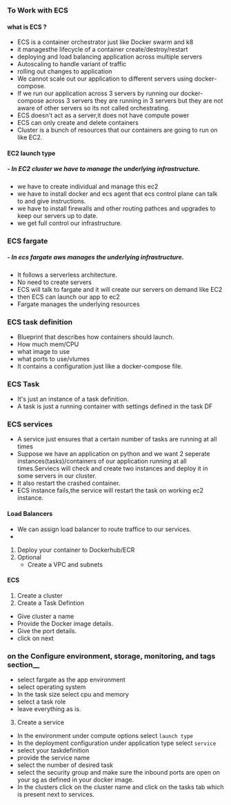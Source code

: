### To Work with ECS


#### what is ECS ?

- ECS is a container orchestrator just like Docker swarm and k8
- it managesthe lifecycle of a container create/destroy/restart
- deploying and load balancing application across multiple servers
- Autoscaling to handle variant of traffic
- rolling out changes to application
- We cannot scale out our application to different servers using docker-compose.
- If we run our application across 3 servers by running our docker-compose across 3 servers they are running in 3 servers but they are not aware of other servers so its not called orchestrating.
- ECS doesn't act as a server,it does not have compute power
- ECS can only create and delete containers
- Cluster is a bunch of resources that our containers are going to run on like EC2.





#### EC2 launch type 
##### - In EC2 cluster we have to manage the underlying infrastructure.
- we have to create individual and manage this ec2
- we have to install docker and ecs agent that ecs control plane can talk to and give instructions.
- we have to install firewalls and other routing pathces and upgrades to keep our servers up to date.
- we get full control our infrastructure.


### ECS fargate
##### - In ecs fargate aws manages the underlying infrastructure.
- It follows a serverless architecture.
- No need to create servers
- ECS will talk to fargate and it will create our servers on demand like EC2
- then ECS can launch our app to ec2
- Fargate manages the underlying resources


### ECS task definition

- Blueprint that describes how containers should launch.
- How much mem/CPU
- what image to use
- what ports to use/vlumes
- It contains a configuration just like a docker-compose file.

### ECS Task

- It's just an instance of a task definition.
- A task is just a running container with settings defined in the task DF

### ECS services

- A service just ensures that a certain number of tasks are running at all times
- Suppose we have an application on python and we want 2 seperate instances(tasks)/containers of our application running at all times.Serviecs will check and create two instances and deploy it in some servers in our cluster.
- It also restart the crashed container.
- ECS instance fails,the service will restart the task on working ec2 instance.

#### Load Balancers

- We can assign load balancer to route traffice to our services.
- 





1. Deploy your container to Dockerhub/ECR
2. Optional 
   -  Create a VPC and subnets

#### ECS
1. Create a cluster
2. Create a Task Defintion
  -  Give cluster a name
  -  Provide the Docker image details.
  -  Give the port details.
  -  click on next
### on the Configure environment, storage, monitoring, and tags section__
-  select fargate as the app environment
-  select operating system
-  In the task size select cpu and memory
-  select a task role
-  leave everything as is.
3. Create a service
- In the environment under compute options select `launch type`
- In the deployment configuration under application type select `service`
- select your taskdefinition
- provide the service name
- select the number of desired task
- select the security group and make sure the inbound ports are open on your sg as defined in your docker image.
- In the clusters click on the cluster name and click on the tasks tab which is present next to services.
